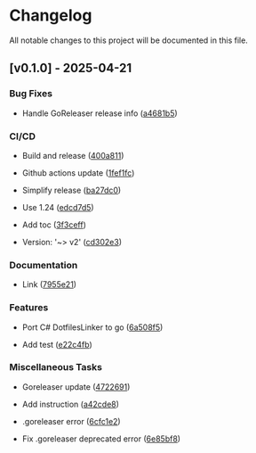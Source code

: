 # Changelog

All notable changes to this project will be documented in this file.


## [v0.1.0] - 2025-04-21


### Bug Fixes

- Handle GoReleaser release info ([a4681b5](https://github.com/guitarrapc/dotfileslinker-go/commit/a4681b5f50b0b7931ff0953bc6bc6899d4b094ba))


### CI/CD

- Build and release ([400a811](https://github.com/guitarrapc/dotfileslinker-go/commit/400a811510a24c2f810ce16be94ad47d39905a7f))

- Github actions update ([1fef1fc](https://github.com/guitarrapc/dotfileslinker-go/commit/1fef1fc1921fa056c54775012865e805618aa07f))

- Simplify release ([ba27dc0](https://github.com/guitarrapc/dotfileslinker-go/commit/ba27dc0ea1b28eaf2480242ddc5687851094e178))

- Use 1.24 ([edcd7d5](https://github.com/guitarrapc/dotfileslinker-go/commit/edcd7d50c3fa5128cbf6f879b1fb4d45f175a3ef))

- Add toc ([3f3ceff](https://github.com/guitarrapc/dotfileslinker-go/commit/3f3ceff3f25c69d5a0ecc1d33c4a23b8e07c0a15))

- Version: '~> v2' ([cd302e3](https://github.com/guitarrapc/dotfileslinker-go/commit/cd302e3ea2389d3cb135be52bda2ade135ef49dc))


### Documentation

- Link ([7955e21](https://github.com/guitarrapc/dotfileslinker-go/commit/7955e21d8b97ec0f91d373dc5eed9cef9c2daf22))


### Features

- Port C# DotfilesLinker to go ([6a508f5](https://github.com/guitarrapc/dotfileslinker-go/commit/6a508f5711b1be86623f909bb68699fc24af361a))

- Add test ([e22c4fb](https://github.com/guitarrapc/dotfileslinker-go/commit/e22c4fbd34e8efc5d23ee99aa0f7dfc58c1a3408))


### Miscellaneous Tasks

- Goreleaser update ([4722691](https://github.com/guitarrapc/dotfileslinker-go/commit/4722691472eceb903f17f1ca0cf161798e10629d))

- Add instruction ([a42cde8](https://github.com/guitarrapc/dotfileslinker-go/commit/a42cde8d21c5ae8ce49145893afb4350a4e855a1))

- .goreleaser error ([6cfc1e2](https://github.com/guitarrapc/dotfileslinker-go/commit/6cfc1e259fe5d0470acedb82a5a019551a39e8fb))

- Fix .goreleaser deprecated error ([6e85bf8](https://github.com/guitarrapc/dotfileslinker-go/commit/6e85bf8173e5787388c85c3f9c201b569d879bfe))


<!-- generated by git-cliff -->
